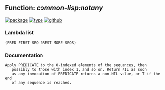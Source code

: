 ## Function: ***common-lisp:notany***
[![package](https://img.shields.io/badge/Package-COMMON--LISP-5f9ea0.svg?style=social&colorA=999999)](../) [![type](https://img.shields.io/badge/Type-Function-5f9ea0.svg?style=social&colorA=999999)](../#function) [![github](https://img.shields.io/badge/GitHub-View_the_source-5f9ea0.svg?style=social&colorA=999999&logo=github)](https://github.com/sbcl/sbcl/blob/master/src/code/quantifiers.lisp/) 
### Lambda list
```
(PRED FIRST-SEQ &REST MORE-SEQS)
```
### Documentation
```
Apply PREDICATE to the 0-indexed elements of the sequences, then
   possibly to those with index 1, and so on. Return NIL as soon
   as any invocation of PREDICATE returns a non-NIL value, or T if the end
   of any sequence is reached.
```
